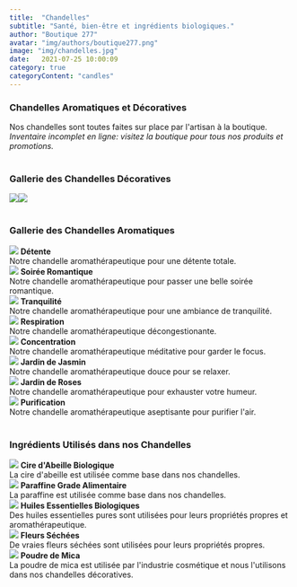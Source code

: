 ```yaml
---
title:  "Chandelles"
subtitle: "Santé, bien-être et ingrédients biologiques."
author: "Boutique 277"
avatar: "img/authors/boutique277.png"
image: "img/chandelles.jpg"
date:   2021-07-25 10:00:09
category: true
categoryContent: "candles"
---
```


### Chandelles Aromatiques et Décoratives
Nos chandelles sont toutes faites sur place par l'artisan à la boutique.
<br /><i>Inventaire incomplet en ligne: visitez la boutique pour tous nos produits et promotions.</i>
<br /><br />

### Gallerie des Chandelles Décoratives
<div style="display:flex">
    <img class="post-image-product" src="/img/products/candles/candle-0001.jpg">
    <img class="post-image-product" src="/img/products/candles/candle-0002.jpg">
</div>
<br />

### Gallerie des Chandelles Aromatiques
<img class="post-image-product" src="/img/products/candles/detente.jpg">
<strong>Détente</strong><br />
Notre chandelle aromathérapeutique pour une détente totale.
<div class="post-image-clear"></div>

<img class="post-image-product" src="/img/products/candles/soireeromantique.jpg">
<strong>Soirée Romantique</strong><br />
Notre chandelle aromathérapeutique pour passer une belle soirée romantique.
<div class="post-image-clear"></div>

<img class="post-image-product" src="/img/products/candles/tranquilite.jpg">
<strong>Tranquilité</strong><br />
Notre chandelle aromathérapeutique pour une ambiance de tranquilité.
<div class="post-image-clear"></div>

<img class="post-image-product" src="/img/products/candles/respiration.jpg">
<strong>Respiration</strong><br />
Notre chandelle aromathérapeutique décongestionante.
<div class="post-image-clear"></div>

<img class="post-image-product" src="/img/products/candles/concentration.jpg">
<strong>Concentration</strong><br />
Notre chandelle aromathérapeutique méditative pour garder le focus.
<div class="post-image-clear"></div>

<img class="post-image-product" src="/img/products/candles/jardinjasmin.jpg">
<strong>Jardin de Jasmin</strong><br />
Notre chandelle aromathérapeutique douce pour se relaxer.
<div class="post-image-clear"></div>

<img class="post-image-product" src="/img/products/candles/jardinroses.jpg">
<strong>Jardin de Roses</strong><br />
Notre chandelle aromathérapeutique pour exhauster votre humeur.
<div class="post-image-clear"></div>

<img class="post-image-product" src="/img/products/candles/purification.jpg">
<strong>Purification</strong><br />
Notre chandelle aromathérapeutique aseptisante pour purifier l'air.
<div class="post-image-clear"></div>
<br />

### Ingrédients Utilisés dans nos Chandelles
<img class="post-image" src="/img/ingredients/beeswax.jpg">
<strong>Cire d'Abeille Biologique</strong><br />
La cire d'abeille est utilisée comme base dans nos chandelles.
<div class="post-image-clear"></div>

<img class="post-image" src="/img/ingredients/paraffin.jpg">
<strong>Paraffine Grade Alimentaire</strong><br />
La paraffine est utilisée comme base dans nos chandelles.
<div class="post-image-clear"></div>

<img class="post-image" src="/img/ingredients/essentialoils.jpg">
<strong>Huiles Essentielles Biologiques</strong><br />
Des huiles essentielles pures sont utilisées pour leurs propriétés propres et aromathérapeutique.
<div class="post-image-clear"></div>

<img class="post-image" src="/img/ingredients/driedroses.jpg">
<strong>Fleurs Séchées</strong><br />
De vraies fleurs séchées sont utilisées pour leurs propriétés propres.
<div class="post-image-clear"></div>

<img class="post-image" src="/img/ingredients/micapowder.jpg">
<strong>Poudre de Mica</strong><br />
La poudre de mica est utilisée par l'industrie cosmétique et nous l'utilisons dans nos chandelles décoratives.
<div class="post-image-clear"></div>
